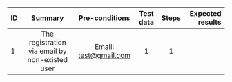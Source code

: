 ID | Summary | Pre-conditions | Test data | Steps | Expected results
:--|:-------:|:--------------:|:---------:|:-----:|----------------:
1 | The registration via email by non-existed user| Email: test@gmail.com| 1 | 1 